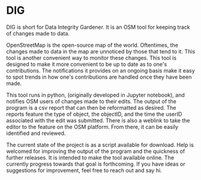 # DIG
DIG is short for Data Integrity Gardener. It is an OSM tool for keeping track of changes made to data.

OpenStreetMap is the open-source map of the world. Oftentimes, the changes made to data in the map are unnoticed by those that tend to it. This tool is another convenient way to monitor these changes. This tool is designed to make it more convenient to be up to date as to one's contributions. The notifications it provides on an ongoing basis make it easy to spot trends in how one's contributions are handled once they have been made. 

This tool runs in python, (originally developed in Jupyter notebook), and notifies OSM users of changes made to their edits. The output of the program is a csv report that can then be reformatted as desired. The reports feature the type of object, the objectID, and the time the userID associated with the edit was submitted. There is also a weblink to take the editor to the feature on the OSM platform. From there, it can be easily identified and reviewed.

The current state of the project is as a script available for download. Help is welcomed for improving the output of the program and the quickness of further releases. It is intended to make the tool available online. The currently progress towards that goal is forthcoming. If you have ideas or suggestions for improvement, feel free to reach out and say hi.

